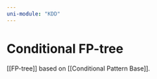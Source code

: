 ```yaml
---
uni-module: "KDD"
---
```


# Conditional FP-tree

[[FP-tree]] based on [[Conditional Pattern Base]].
